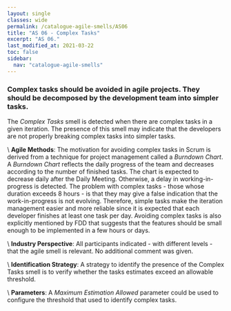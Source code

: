 ```yaml
---
layout: single
classes: wide
permalink: /catalogue-agile-smells/AS06
title: "AS 06 - Complex Tasks"
excerpt: "AS 06."
last_modified_at: 2021-03-22
toc: false
sidebar:
  nav: "catalogue-agile-smells"
---
```



### Complex tasks should be avoided in agile projects. They should be decomposed by the development team into simpler tasks.
The *Complex Tasks* smell is detected when there are complex tasks in a given iteration.
The presence of this smell may indicate that the developers are not properly breaking complex tasks into simpler tasks.


\\
**Agile Methods**:
The motivation for avoiding complex tasks in Scrum is derived from a technique for project management called a *Burndown Chart*. A *Burndown Chart* reflects the daily progress of the team and decreases according to the number of finished tasks. The chart is expected to decrease daily after the Daily Meeting. Otherwise, a delay in working-in-progress is detected. The problem with complex tasks - those whose duration exceeds 8 hours - is that they may give a false indication that the work-in-progress is not evolving. Therefore, simple tasks make the iteration management easier and more reliable since it is expected that each developer finishes at least one task per day. Avoiding complex tasks is also explicitly mentioned by FDD that suggests that the features should be small enough to be implemented in a few hours or days.

\\
**Industry Perspective**:
All participants indicated - with different levels - that the agile smell is relevant. No additional comment was given.

\\
**Identification Strategy**:
A strategy to identify the presence of the Complex Tasks smell is to verify whether the tasks estimates exceed an allowable threshold.


\\
**Parameters**:
A *Maximum Estimation Allowed* parameter could be used to configure the threshold that used to identify complex tasks.

